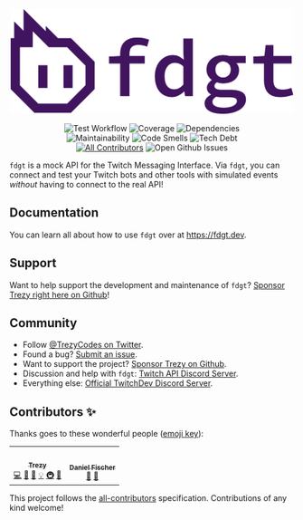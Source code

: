 <p align="center">
  <img alt="fdgt" src="https://github.com/fdgt-apis/mote/raw/main/logo.png" width="500">
</p>

<p align="center">
  <img alt="Test Workflow" src="https://img.shields.io/github/workflow/status/fdgt-apis/api/Test?label=tests&style=flat-square">
  <img alt="Coverage" src="https://img.shields.io/codeclimate/coverage/fdgt-apis/api?style=flat-square">
  <img alt="Dependencies" src="https://img.shields.io/david/fdgt-apis/api.svg?style=flat-square">
	<br>
  <img alt="Maintainability" src="https://img.shields.io/codeclimate/maintainability/fdgt-apis/api?style=flat-square">
  <img alt="Code Smells" src="https://img.shields.io/codeclimate/issues/fdgt-apis/api?label=code%20smells&style=flat-square">
  <img alt="Tech Debt" src="https://img.shields.io/codeclimate/tech-debt/fdgt-apis/api?style=flat-square">
	<br>
	<!-- ALL-CONTRIBUTORS-BADGE:START - Do not remove or modify this section --><a href="#contributors-"><img alt="All Contributors" src="https://img.shields.io/badge/all_contributors-2-orange.svg?style=flat-square"></a><!-- ALL-CONTRIBUTORS-BADGE:END -->
  <img alt="Open Github Issues" src="https://img.shields.io/github/issues/fdgt-apis/api.svg?style=flat-square">
</p>

`fdgt` is a mock API for the Twitch Messaging Interface. Via `fdgt`, you can connect and test your Twitch bots and other tools with simulated events *without* having to connect to the real API!

## Documentation

You can learn all about how to use `fdgt` over at https://fdgt.dev.

## Support

Want to help support the development and maintenance of `fdgt`? [Sponsor Trezy right here on Github][Sponsor Trezy on Github]!

## Community

* Follow [@TrezyCodes on Twitter][Trezy on Twitter].
* Found a bug? [Submit an issue][Submit an issue].
* Want to support the project? [Sponsor Trezy on Github][Sponsor Trezy on Github].
* Discussion and help with `fdgt`: [Twitch API Discord Server][Twitch API Discord Server].
* Everything else: [Official TwitchDev Discord Server][Official TwitchDev Discord Server].





[Official TwitchDev Discord Server]: https://link.twitch.tv/devchat "Official TwitchDev Discord Server"
[Sponsor Trezy on Github]: https://github.com/sponsors/trezy "Sponsor Trezy on Github"
[Submit an issue]: https://github.com/fdgt-apis/api/issues/new/choose "Submit an issue"
[Twitch API Discord Server]: https://discord.gg/zUzY78n "Twitch API Discord Server"
[Trezy Studios Discord Server]: https://discord.gg/k3bth3f "Trezy Studios Discord Server"
[Trezy on Twitter]: https://twitter.com/TrezyCodes "Trezy on Twitter"

## Contributors ✨

Thanks goes to these wonderful people ([emoji key](https://allcontributors.org/docs/en/emoji-key)):

<!-- ALL-CONTRIBUTORS-LIST:START - Do not remove or modify this section -->
<!-- prettier-ignore-start -->
<!-- markdownlint-disable -->
<table>
  <tr>
    <td align="center"><a href="http://trezy.com"><img src="https://avatars2.githubusercontent.com/u/442980?v=4" width="100px;" alt=""/><br /><sub><b>Trezy</b></sub></a><br /><a href="https://github.com/fdgt-apis/api/commits?author=trezy" title="Code">💻</a> <a href="#business-trezy" title="Business development">💼</a> <a href="https://github.com/fdgt-apis/api/commits?author=trezy" title="Documentation">📖</a> <a href="#example-trezy" title="Examples">💡</a> <a href="#infra-trezy" title="Infrastructure (Hosting, Build-Tools, etc)">🚇</a> <a href="#maintenance-trezy" title="Maintenance">🚧</a></td>
    <td align="center"><a href="https://github.com/d-fischer"><img src="https://avatars3.githubusercontent.com/u/5854687?v=4" width="100px;" alt=""/><br /><sub><b>Daniel Fischer</b></sub></a><br /><a href="https://github.com/fdgt-apis/api/commits?author=d-fischer" title="Documentation">📖</a> <a href="https://github.com/fdgt-apis/api/pulls?q=is%3Apr+reviewed-by%3Ad-fischer" title="Reviewed Pull Requests">👀</a></td>
  </tr>
</table>

<!-- markdownlint-enable -->
<!-- prettier-ignore-end -->
<!-- ALL-CONTRIBUTORS-LIST:END -->

This project follows the [all-contributors](https://github.com/all-contributors/all-contributors) specification. Contributions of any kind welcome!
